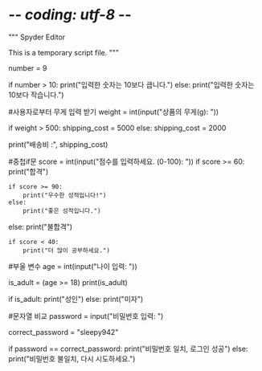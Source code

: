 # -*- coding: utf-8 -*-
"""
Spyder Editor

This is a temporary script file.
"""

number = 9

if number > 10:
    print("입력한 숫자는 10보다 큽니다.")
else:
    print("입력한 숫자는 10보다 작습니다.")
    
#사용자로부터 무게 입력 받기
weight = int(input("상품의 무게(g): "))

if weight > 500:
    shipping_cost = 5000
else:
    shipping_cost = 2000
    
print("배송비 :", shipping_cost)

#중첩if문
score = int(input("점수를 입력하세요. (0-100): "))
if score >= 60:
    print("합격")
    
    if score >= 90:
        print("우수한 성적입니다!")
    else:
        print("좋은 성적입니다.")
else:
    print("불합격")
    
    if score < 40:
        print("더 많이 공부하세요.")
        
#부울 변수
age = int(input("나이 입력: "))

is_adult = (age >= 18)
print(is_adult)

if is_adult:
    print("성인")
else:
    print("미자")
    
#문자열 비교
password = input("비밀번호 입력: ")

correct_password = "sleepy942"

if password == correct_password:
    print("비밀번호 일치, 로그인 성공")
else:
    print("비밀번호 불일치, 다시 시도하세요.")
